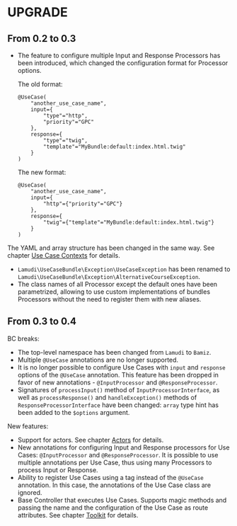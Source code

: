 UPGRADE
=======

## From 0.2 to 0.3

* The feature to configure multiple Input and Response Processors has been introduced, which changed the configuration
format for Processor options.

    The old format:
    
    ```
    @UseCase(
        "another_use_case_name",
        input={
            "type"="http",
            "priority"="GPC"
        },
        response={
            "type"="twig",
            "template"="MyBundle:default:index.html.twig"
        }
    )
    ```
    
    The new format:
    
    ```
    @UseCase(
        "another_use_case_name",
        input={
            "http"={"priority"="GPC"}
        },
        response={
            "twig"={"template"="MyBundle:default:index.html.twig"}
        }
    )
    ```

The YAML and array structure has been changed in the same way. See chapter [Use Case Contexts](doc/03-use-case-contexts.md)
for details.

* `Lamudi\UseCaseBundle\Exception\UseCaseException` has been renamed to 
`Lamudi\UseCaseBundle\Exception\AlternativeCourseException`.
* The class names of all Processor except the default ones have been parametrized, allowing to use custom implementations
of bundles Processors without the need to register them with new aliases.

## From 0.3 to 0.4

BC breaks:

* The top-level namespace has been changed from `Lamudi` to `Bamiz`.
* Multiple `@UseCase` annotations are no longer supported.
* It is no longer possible to configure Use Cases with `input` and `response` options of the `@UseCase` annotation.
This feature has been dropped in favor of new annotations - `@InputProcessor` and `@ResponseProcessor`.
* Signatures of `processInput()` method of `InputProcessorInterface`, as well as `processResponse()` and
`handleException()` methods of `ResponseProcessorInterface` have been changed: `array` type hint has been added
to the `$options` argument.
  
New features:

* Support for actors. See chapter [Actors](doc/06-actors.md) for details.
* New annotations for configuring Input and Response processors for Use Cases: `@InputProcessor` and `@ResponseProcessor`.
It is possible to use multiple annotations per Use Case, thus using many Processors to process Input or Response.
* Ability to register Use Cases using a tag instead of the `@UseCase` annotation. In this case, the annotations
of the Use Case class are ignored.
* Base Controller that executes Use Cases. Supports magic methods and passing the name and the configuration of the
Use Case as route attributes. See chapter [Toolkit](doc/04-toolkit.md) for details.
